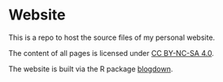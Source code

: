 # Website

This is a repo to host the source files of my personal website. 

The content of all pages is licensed under [CC BY-NC-SA 4.0](https://creativecommons.org/licenses/by-nc-sa/4.0/).

The website is built via the R package [blogdown](https://github.com/rstudio/blogdown). 
